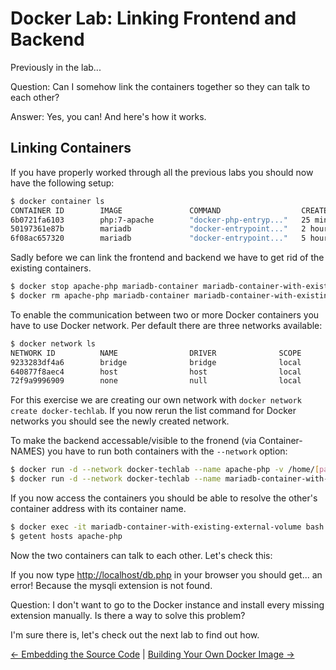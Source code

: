 # Docker Lab: Linking Frontend and Backend

Previously in the lab...

Question: Can I somehow link the containers together so they can talk to each other?

Answer: Yes, you can! And here's how it works.

## Linking Containers

If you have properly worked through all the previous labs you should now have the following setup:

```bash
$ docker container ls
CONTAINER ID        IMAGE               COMMAND                  CREATED             STATUS              PORTS                NAMES
6b0721fa6103        php:7-apache        "docker-php-entryp..."   25 minutes ago      Up 25 minutes       0.0.0.0:8080->80/tcp   apache-php
50197361e87b        mariadb             "docker-entrypoint..."   2 hours ago         Up 2 hours          3306/tcp             mariadb-container-with-existing-external-volume
6f08ac657320        mariadb             "docker-entrypoint..."   5 hours ago         Up 3 hours          3306/tcp             mariadb-container
```

Sadly before we can link the frontend and backend we have to get rid of the existing containers.

```bash
$ docker stop apache-php mariadb-container mariadb-container-with-existing-external-volume
$ docker rm apache-php mariadb-container mariadb-container-with-existing-external-volume
```

To enable the communication between two or more Docker containers you have to use Docker network. Per default there are three networks available:

```bash
$ docker network ls
NETWORK ID          NAME                DRIVER              SCOPE
9233283df4a6        bridge              bridge              local
640877f8aec4        host                host                local
72f9a9996909        none                null                local
```

For this exercise we are creating our own network with `docker network create docker-techlab`.
If you now rerun the list command for Docker networks you should see the newly created network.

To make the backend accessable/visible to the fronend (via Container-NAMES) you have to run both containers with the `--network` option:

```bash
$ docker run -d --network docker-techlab --name apache-php -v /home/[path]/php-app:/var/www/html -p8080:80 php:7-apache
$ docker run -d --network docker-techlab --name mariadb-container-with-existing-external-volume -v volume-mariadb:/var/lib/mysql -e MYSQL_ROOT_PASSWORD=my-secret-pw mariadb
```

If you now access the containers you should be able to resolve the other's container address with its container name.

``` bash
$ docker exec -it mariadb-container-with-existing-external-volume bash
$ getent hosts apache-php
```

Now the two containers can talk to each other. Let's check this:

If you now type <http://localhost/db.php> in your browser you should get... an error!
Because the mysqli extension is not found.

Question: I don't want to go to the Docker instance and install every missing extension manually. Is there a way to solve this problem?

I'm sure there is, let's check out the next lab to find out how.

[← Embedding the Source Code](08_dev_port.md) |
[Building Your Own Docker Image →](10_build_image.md)
